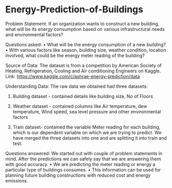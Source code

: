 # Energy-Prediction-of-Buildings
Problem Statement:
If an organization wants to construct a new building, what will be its energy consumption based on various infrastructural needs and environmental factors?

Questions asked:
•	What will be the energy consumption of a new building?
•	With various factors like season, building size, weather condition, location involved, what could be the energy meter reading of the building?

Source of Data:
The dataset is from a competition by American Society of Heating, Refrigeration, Cooling and Air conditioning Engineers on Kaggle. 
Link:  https://www.kaggle.com/c/ashrae-energy-prediction/data

Understanding Data: 
The raw data we obtained had three datasets:
1.	Building dataset - contained details like building size, No of Floors 

2.	Weather dataset - contained columns like Air temperature, dew temperature, Wind speed, sea level pressure and other environmental factors

3.	Train dataset- contained the variable Meter reading for each building, which is our dependent variable on which we are trying to predict. 
We have merged the three datasets into one and are splitting it into train and test.

Questions answered:
We started out with couple of problem statements in mind. After the predictions we can safely say that we are answering them with good accuracy.
•	We are predicting the meter reading or energy a particular type of buildings consumes.
•	This information can be used for planning future building constructions with reduced cost and energy emissions.
